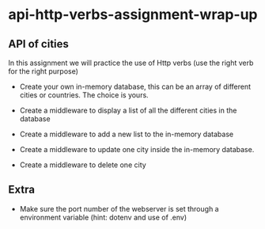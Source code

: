 # api-http-verbs-assignment-wrap-up


## API of cities
In this assignment we will practice the use of Http verbs (use the right verb for the right purpose)

+ Create your own in-memory database, this can be an array of different cities or countries. The choice is yours. 

+ Create a middleware to display a list of all the different cities in the database 
+ Create a middleware to add a new list to the in-memory database
+ Create a middleware to update one city inside the in-memory database. 
+ Create a middleware to delete one city 


## Extra 

+ Make sure the port number of the webserver is set through a environment variable (hint: dotenv and use of .env)
